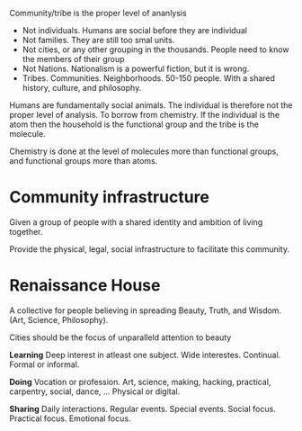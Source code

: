 

Community/tribe is the proper level of ananlysis
* Not individuals. Humans are social before they are individual
* Not families. They are still too smal units. 
* Not cities, or any other grouping in the thousands. People need to know the members of their group
* Not Nations. Nationalism is a powerful fiction, but it is wrong.
* Tribes. Communities. Neighborhoods. 50-150 people. With a shared history, culture, and philosophy.


Humans are fundamentally social animals.
The individual is therefore not the proper level of analysis.
To borrow from chemistry.
If the individual is the atom then the household is the functional group and the tribe is the molecule.

Chemistry is done at the level of molecules more than functional groups, and functional groups more than atoms.

# Community infrastructure

Given a group of people with a shared identity and ambition of living together.

Provide the physical, legal, social infrastructure to facilitate this community.


# Renaissance House

A collective for people believing in spreading Beauty, Truth, and Wisdom. (Art, Science, Philosophy).

Cities should be the focus of unparalleld attention to beauty


**Learning**
Deep interest in atleast one subject.
Wide interestes.
Continual.
Formal or informal.

**Doing**
Vocation or profession.
Art, science, making, hacking, practical, carpentry, social, dance, ...
Physical or digital.

**Sharing**
Daily interactions.
Regular events.
Special events.
Social focus.
Practical focus.
Emotional focus.
